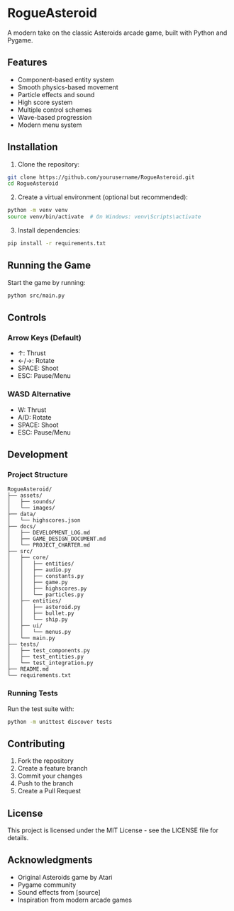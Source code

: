 # RogueAsteroid

A modern take on the classic Asteroids arcade game, built with Python and Pygame.

## Features

- Component-based entity system
- Smooth physics-based movement
- Particle effects and sound
- High score system
- Multiple control schemes
- Wave-based progression
- Modern menu system

## Installation

1. Clone the repository:
```bash
git clone https://github.com/yourusername/RogueAsteroid.git
cd RogueAsteroid
```

2. Create a virtual environment (optional but recommended):
```bash
python -m venv venv
source venv/bin/activate  # On Windows: venv\Scripts\activate
```

3. Install dependencies:
```bash
pip install -r requirements.txt
```

## Running the Game

Start the game by running:
```bash
python src/main.py
```

## Controls

### Arrow Keys (Default)
- ↑: Thrust
- ←/→: Rotate
- SPACE: Shoot
- ESC: Pause/Menu

### WASD Alternative
- W: Thrust
- A/D: Rotate
- SPACE: Shoot
- ESC: Pause/Menu

## Development

### Project Structure
```
RogueAsteroid/
├── assets/
│   ├── sounds/
│   └── images/
├── data/
│   └── highscores.json
├── docs/
│   ├── DEVELOPMENT_LOG.md
│   ├── GAME_DESIGN_DOCUMENT.md
│   └── PROJECT_CHARTER.md
├── src/
│   ├── core/
│   │   ├── entities/
│   │   ├── audio.py
│   │   ├── constants.py
│   │   ├── game.py
│   │   ├── highscores.py
│   │   └── particles.py
│   ├── entities/
│   │   ├── asteroid.py
│   │   ├── bullet.py
│   │   └── ship.py
│   ├── ui/
│   │   └── menus.py
│   └── main.py
├── tests/
│   ├── test_components.py
│   ├── test_entities.py
│   └── test_integration.py
├── README.md
└── requirements.txt
```

### Running Tests

Run the test suite with:
```bash
python -m unittest discover tests
```

## Contributing

1. Fork the repository
2. Create a feature branch
3. Commit your changes
4. Push to the branch
5. Create a Pull Request

## License

This project is licensed under the MIT License - see the LICENSE file for details.

## Acknowledgments

- Original Asteroids game by Atari
- Pygame community
- Sound effects from [source]
- Inspiration from modern arcade games 